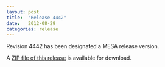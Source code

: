 ```yaml
---
layout: post
title:  "Release 4442"
date:   2012-08-29
categories: release
---
```


Revision 4442 has been designated a MESA release version.


A [ZIP file of this release][zip] is available for download.

[zip]:http://sourceforge.net/projects/mesa/files/releases/mesa-r4442.zip/download
